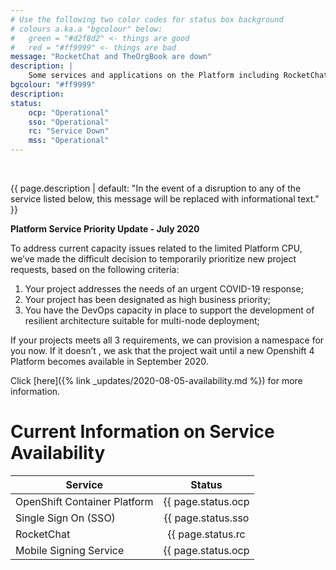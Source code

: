 ```yaml
---
# Use the following two color codes for status box background
# colours a.ka.a "bgcolour" below: 
#   green = "#d2f8d2" <- things are good
#   red = "#ff9999" <- things are bad
message: "RocketChat and TheOrgBook are down"
description: |
    Some services and applications on the Platform including RocketChat and TheOrgBook seem to be experiencing service disruptions starting from 6:00pm on Oct 8, 2020. The Platform Operations Team is troubleshooting the issue and will post an update as soon as more information is available.
bgcolour: "#ff9999"
description:
status:
    ocp: "Operational"
    sso: "Operational"
    rc: "Service Down"
    mss: "Operational"
---
```

<br />

{{ page.description | default: "In the event of a disruption to any of the service listed below, this message will be replaced with informational text." }} 

<b>Platform Service Priority Update - July 2020</b>

To address current capacity issues related to the limited Platform CPU, we’ve made the difficult decision to temporarily prioritize new project requests, based on the following criteria:

1. Your project addresses the needs of an urgent COVID-19 response;
2. Your project has been designated as high business priority;
3. You have the DevOps capacity in place to support the development of resilient architecture suitable for multi-node deployment;

If your projects meets all 3 requirements, we can provision a namespace for you now. If it doesn’t , we ask that the project wait until a new Openshift 4 Platform becomes available in September 2020.

Click [here]({% link _updates/2020-08-05-availability.md %}) for more information.  

# Current Information on Service Availability

| Service                      | Status                                      |
| ---------------------------- |:-------------------------------------------:| 
| OpenShift Container Platform | {{ page.status.ocp | default: "Unknown" }}  |
| Single Sign On (SSO)         | {{ page.status.sso | default: "Unknown" }}  |
| RocketChat                   | {{ page.status.rc | default: "Unknown" }}   |
| Mobile Signing Service       | {{ page.status.ocp | default: "Unknown" }}  |

